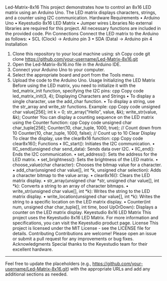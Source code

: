 Led-Matrix-8x16
This project demonstrates how to control an 8x16 LED matrix using an Arduino Uno. The LED matrix displays characters, strings, and a counter using I2C communication.
Hardware Requirements
•	Arduino Uno
•	Keyestudio 8x16 LED Matrix
•	Jumper wires
Libraries
No external libraries are required for this project. All necessary functions are included in the provided code.
Pin Connections
Connect the LED matrix to the Arduino as follows:
•	SCL (Clock) -> Arduino pin 3
•	SDA (Data) -> Arduino pin 4
Installation
1.	Clone this repository to your local machine using:
sh
Copy code
git clone https://github.com/your-username/Led-Matrix-8x16.git
2.	Open the Led-Matrix-8x16.ino file in the Arduino IDE.
3.	Connect your Arduino Uno to your computer.
4.	Select the appropriate board and port from the Tools menu.
5.	Upload the code to the Arduino Uno.
Usage
Initializing the LED Matrix
Before using the LED matrix, you need to initialize it with the led_matrix_init function, specifying the I2C pins:
cpp
Copy code
led_matrix_init(3, 4);
Displaying Characters and Strings
•	To display a single character, use the add_char function.
•	To display a string, use the str_array and write_str functions.
Example:
cpp
Copy code
unsigned char value[256];
int k = 0;
str_array("Hello", value, &k);
write_str(value, &k);
Counter
You can display a counting sequence on the LED matrix using the Counter function:
cpp
Copy code
unsigned char char_tuple[256];
Counter(10, char_tuple, 1000, true);  // Count down from 10
Counter(10, char_tuple, 1000, false); // Count up to 10
Clear Display
To clear the display, use the clear8x16 function:
cpp
Copy code
clear8x16();
Functions
•	IIC_start(): Initiates the I2C communication.
•	IIC_send(unsigned char send_data): Sends data over I2C.
•	IIC_end(): Ends the I2C communication.
•	set_address(): Sets the address for the LED matrix.
•	set_brightness(): Sets the brightness of the LED matrix.
•	choose_value(char character): Chooses the bitmap value for a character.
•	add_char(unsigned char value[], int *k, unsigned char selection): Adds a character bitmap to the value array.
•	clear8x16(): Clears the LED matrix display.
•	str_array(unsigned char *str, unsigned char value[], int *k): Converts a string to an array of character bitmaps.
•	write_str(unsigned char value[], int *k): Writes the string to the LED matrix display.
•	write_location(unsigned char value[], int *k): Writes the string to a specific location on the LED matrix display.
•	Counter(int num, unsigned char char_tuple[], int time, bool UpOrDown): Displays a counter on the LED matrix display.
Keyestudio 8x16 LED Matrix
This project uses the Keyestudio 8x16 LED Matrix. For more information and specifications, you can visit the Keyestudio product page.
License
This project is licensed under the MIT License - see the LICENSE file for details.
Contributing
Contributions are welcome! Please open an issue or submit a pull request for any improvements or bug fixes.
Acknowledgments
Special thanks to the Keyestudio team for their excellent hardware.
________________________________________
Feel free to update the placeholders (e.g., https://github.com/your-username/Led-Matrix-8x16.git) with the appropriate URLs and add any additional sections as needed.

